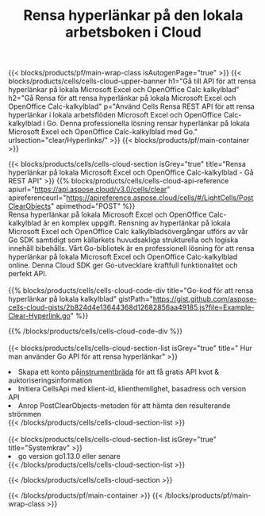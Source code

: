 ﻿---
title:  Rensa hyperlänkar på den lokala arbetsboken i Cloud
description: " Cloud API:er och SDK:er för att rensa hyperlänkar på Microsoft Excel & OpenOffice Calc. Rensa hyperlänkar på lokala kalkylblad med Cells Cloud API. SDK stöder olika utvecklingsspråk. De inkluderar Android, C#, Go, Java, NodeJS, Perl, PHP, Python, Ruby och swift."
url: /sv/go/clear/hyperlinks/
---
{{< blocks/products/pf/main-wrap-class isAutogenPage="true" >}}
{{< blocks/products/cells/cells-cloud-upper-banner h1="Gå till API för att rensa hyperlänkar på lokala Microsoft Excel och OpenOffice Calc kalkylblad" h2="Gå Rensa för att rensa hyperlänkar på lokala Microsoft Excel och OpenOffice Calc-kalkylblad" p="Använd Cells Rensa REST API för att rensa hyperlänkar i lokala arbetsflöden Microsoft Excel och OpenOffice Calc-kalkylblad i Go. Denna professionella lösning rensar hyperlänkar på lokala Microsoft Excel och OpenOffice Calc-kalkylblad med Go." urlsection="clear/Hyperlinks/" >}}
{{< blocks/products/pf/main-container >}}

{{< blocks/products/cells/cells-cloud-section isGrey="true" title="Rensa hyperlänkar på lokala Microsoft Excel och OpenOffice Calc-kalkylblad - Gå REST API" >}}
{{% blocks/products/cells/cells-cloud-api-reference apiurl="https://api.aspose.cloud/v3.0/cells/clear" apireferenceurl="https://apireference.aspose.cloud/cells/#/LightCells/PostClearObjects" apimethod="POST" %}}
<br/>
Rensa hyperlänkar på lokala Microsoft Excel och OpenOffice Calc-kalkylblad är en komplex uppgift. Rensning av hyperlänkar på lokala Microsoft Excel och OpenOffice Calc kalkylbladsövergångar utförs av vår Go SDK samtidigt som källarkets huvudsakliga strukturella och logiska innehåll bibehålls. Vårt Go-bibliotek är en professionell lösning för att rensa hyperlänkar på lokala Microsoft Excel och OpenOffice Calc-kalkylblad online. Denna Cloud SDK ger Go-utvecklare kraftfull funktionalitet och perfekt API.
<br/>
<br/>
{{% blocks/products/cells/cells-cloud-code-div title="Go-kod för att rensa hyperlänkar på lokala kalkylblad" gistPath="https://gist.github.com/aspose-cells-cloud-gists/2b824d4e13644368d12682856aa49185.js?file=Example-Clear-Hyperlink.go" %}}
  
{{% /blocks/products/cells/cells-cloud-code-div %}}
<br/>
<br/>
{{< blocks/products/cells/cells-cloud-section-list isGrey="true" title=" Hur man använder Go API för att rensa hyperlänkar" >}}
<li> Skapa ett konto på<a href="https://dashboard.aspose.cloud/">instrumentbräda</a> för att få gratis API kvot & auktoriseringsinformation</li>
<li>Initiera CellsApi med klient-id, klienthemlighet, basadress och version API</li>
<li>Anrop PostClearObjects-metoden för att hämta den resulterande strömmen</li>
{{< /blocks/products/cells/cells-cloud-section-list >}}
<br/>
<br/>
{{< blocks/products/cells/cells-cloud-section-list isGrey="true" title="Systemkrav" >}}
<li>go version go1.13.0 eller senare</li>
{{< /blocks/products/cells/cells-cloud-section-list >}}

{{< /blocks/products/cells/cells-cloud-section >}}

{{< /blocks/products/pf/main-container >}}
{{< /blocks/products/pf/main-wrap-class >}}
